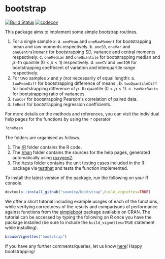 # bootstrap

<!-- badges: start -->
[![Build Status](https://travis-ci.com/soumikp/bootstrap.svg?branch=main)](https://travis-ci.com/soumikp/bootstrap)
[![codecov](https://codecov.io/gh/soumikp/bootstrap/branch/main/graph/badge.svg?token=hidKtNx66v)](https://codecov.io/gh/soumikp/bootstrap)
<!-- badges: end -->

This package aims to implement some simple bootstrap routines. 

1. For a single sample $x$:
    a. `oneMean` and `oneRawMoment`  for bootstrapping mean and raw moments respectively.
    b. `oneSD`, `oneVar` and `oneCentralMoment` for bootstrapping SD, variance and central moments respectively.
    c. `oneMedian` and `oneQuantile` for bootstrapping median and $p-$th quantile ($0 < p < 1$) respectively.
    d. `oneCV` and `oneIQR` for bootstrapping coefficient of variation and interquartile range respectively.
2. For two samples $x$ and $y$ (not necessarily of equal length):
    a. `twoMeanDiff` for bootstrapping difference of means .
    b. `twoQuantileDiff` for bootstrapping difference of $p-$th quantile ($0 < p < 1$).
    c. `twoVarRatio` for bootstrapping ratio of variances.
3. `twoCor` for bootstrapping Pearson's correlation of paired data.
4. `lmBoot` for bootstrapping regression coefficients. 

For more details on the methods and references, you can visit the individual help pages for the functions by using the `?` operator

```R
?oneMean
```

The folders are organised as follows. 

1. The [/R](https://github.com/soumikp/bootstrap/tree/main/R) folder contains the R code. 
2. The [/man](https://github.com/soumikp/bootstrap/tree/main/man) folder contains the sources for the help pages, generated automatically using [roxygen2](https://cran.r-project.org/web/packages/roxygen2). 
3. The [/tests](https://github.com/soumikp/bootstrap/tree/main/tests) folder contains the unit  testing  cases included  in  the  R  package  via [testthat](https://testthat.r-lib.org/) and  tests  the  function implemented.

To install the latest version of the package, run the following on your R console.

```R
devtools::install_github("soumikp/bootstrap",build_vignettes=TRUE)
```

We offer a short tutorial including example usages of each of the functions, while verifying correctness of the results and comparisons of performance against functions from the [simpleboot](https://cran.r-project.org/web/packages/simpleboot/simpleboot.pdf) package available on CRAN. The tutorial can be accessed by typing the following on R once you have the package installed (be sure to include the `build_vignettes=TRUE` statement while installing).

```R
browseVignettes("bootstrap")
```

If you have any further comments/queries, let us know [here](mailto:soumikp@umich.edu)! Happy bootstrapping!
